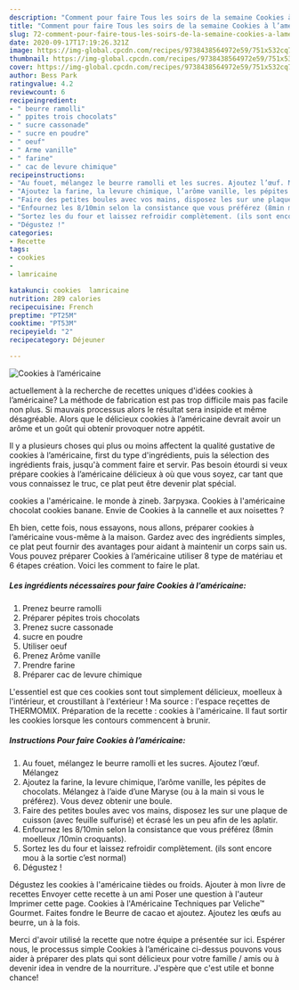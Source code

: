 ```yaml
---
description: "Comment pour faire Tous les soirs de la semaine Cookies à l’américaine"
title: "Comment pour faire Tous les soirs de la semaine Cookies à l’américaine"
slug: 72-comment-pour-faire-tous-les-soirs-de-la-semaine-cookies-a-lamericaine
date: 2020-09-17T17:19:26.321Z
image: https://img-global.cpcdn.com/recipes/9738438564972e59/751x532cq70/cookies-a-lamericaine-photo-principale-de-la-recette.jpg
thumbnail: https://img-global.cpcdn.com/recipes/9738438564972e59/751x532cq70/cookies-a-lamericaine-photo-principale-de-la-recette.jpg
cover: https://img-global.cpcdn.com/recipes/9738438564972e59/751x532cq70/cookies-a-lamericaine-photo-principale-de-la-recette.jpg
author: Bess Park
ratingvalue: 4.2
reviewcount: 6
recipeingredient:
- " beurre ramolli"
- " ppites trois chocolats"
- " sucre cassonade"
- " sucre en poudre"
- " oeuf"
- " Arme vanille"
- " farine"
- " cac de levure chimique"
recipeinstructions:
- "Au fouet, mélangez le beurre ramolli et les sucres. Ajoutez l’œuf. Mélangez"
- "Ajoutez la farine, la levure chimique, l’arôme vanille, les pépites de chocolats. Mélangez à l’aide d’une Maryse (ou à la main si vous le préférez). Vous devez obtenir une boule."
- "Faire des petites boules avec vos mains, disposez les sur une plaque de cuisson (avec feuille sulfurisé) et écrasé les un peu afin de les aplatir."
- "Enfournez les 8/10min selon la consistance que vous préférez (8min moelleux /10min croquants)."
- "Sortez les du four et laissez refroidir complètement. (ils sont encore mou à la sortie c’est normal)"
- "Dégustez !"
categories:
- Recette
tags:
- cookies
- 
- lamricaine

katakunci: cookies  lamricaine 
nutrition: 289 calories
recipecuisine: French
preptime: "PT25M"
cooktime: "PT53M"
recipeyield: "2"
recipecategory: Déjeuner

---
```



![Cookies à l’américaine](https://img-global.cpcdn.com/recipes/9738438564972e59/751x532cq70/cookies-a-lamericaine-photo-principale-de-la-recette.jpg)

actuellement à la recherche de recettes uniques d'idées cookies à l’américaine? La méthode de fabrication est pas trop difficile mais pas facile non plus. Si mauvais processus alors le résultat sera insipide et même désagréable. Alors que le délicieux cookies à l’américaine devrait avoir un arôme et un goût qui obtenir provoquer notre appétit.

Il y a plusieurs choses qui plus ou moins affectent la qualité gustative de cookies à l’américaine, first du type d'ingrédients, puis la sélection des ingrédients frais, jusqu'à comment faire et servir. Pas besoin étourdi si veux prépare cookies à l’américaine délicieux à où que vous soyez, car tant que vous connaissez le truc, ce plat peut être devenir plat spécial.

cookies a l&#39;américaine. le monde à zineb. Загрузка. Cookies à l&#39;américaine chocolat cookies banane. Envie de Cookies à la cannelle et aux noisettes ?


Eh bien, cette fois, nous essayons, nous allons, préparer cookies à l’américaine vous-même à la maison. Gardez avec des ingrédients simples, ce plat peut fournir des avantages pour aidant à maintenir un corps sain us. Vous pouvez préparer Cookies à l’américaine utiliser 8 type de matériau et 6 étapes création. Voici les comment to faire le plat.

<!--inarticleads1-->

##### Les ingrédients nécessaires pour faire Cookies à l’américaine:

1. Prenez  beurre ramolli
1. Préparer  pépites trois chocolats
1. Prenez  sucre cassonade
1.   sucre en poudre
1. Utiliser  oeuf
1. Prenez  Arôme vanille
1. Prendre  farine
1. Préparer  cac de levure chimique


L&#39;essentiel est que ces cookies sont tout simplement délicieux, moelleux à l&#39;intérieur, et croustillant à l&#39;extérieur ! Ma source : l&#39;espace reçettes de THERMOMIX. Préparation de la recette : cookies à l&#39;américaine. Il faut sortir les cookies lorsque les contours commencent à brunir. 

<!--inarticleads2-->

##### Instructions Pour faire Cookies à l’américaine:

1. Au fouet, mélangez le beurre ramolli et les sucres. Ajoutez l’œuf. Mélangez
1. Ajoutez la farine, la levure chimique, l’arôme vanille, les pépites de chocolats. Mélangez à l’aide d’une Maryse (ou à la main si vous le préférez). Vous devez obtenir une boule.
1. Faire des petites boules avec vos mains, disposez les sur une plaque de cuisson (avec feuille sulfurisé) et écrasé les un peu afin de les aplatir.
1. Enfournez les 8/10min selon la consistance que vous préférez (8min moelleux /10min croquants).
1. Sortez les du four et laissez refroidir complètement. (ils sont encore mou à la sortie c’est normal)
1. Dégustez !


Dégustez les cookies à l&#39;américaine tièdes ou froids. Ajouter à mon livre de recettes Envoyer cette recette à un ami Poser une question à l&#39;auteur Imprimer cette page. Cookies à l&#39;Américaine Techniques par Veliche™ Gourmet. Faites fondre le Beurre de cacao et ajoutez. Ajoutez les œufs au beurre, un à la fois. 


Merci d'avoir utilisé la recette que notre équipe a présentée sur ici. Espérer nous, le processus simple Cookies à l’américaine ci-dessus pouvons vous aider à préparer des plats qui sont délicieux pour votre famille / amis ou à devenir idea in vendre de la nourriture. J'espère que c'est utile et bonne chance!
